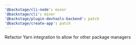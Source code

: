 ```yaml
---
'@backstage/cli-node': minor
'@backstage/cli': minor
'@backstage/plugin-devtools-backend': patch
'@backstage/create-app': patch
---
```


Refactor Yarn integration to allow for other package managers
